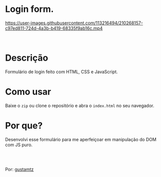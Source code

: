 # Login form.

https://user-images.githubusercontent.com/113216494/210268157-c97ed811-724d-4a3b-b419-68335f9ab16c.mp4

<br>

# Descrição
Formulário de login feito com HTML, CSS e JavaScript.

# Como usar
Baixe o `zip` ou clone o repositório e abra o `index.html` no seu navegador.

# Por que? 
Desenvolvi esse formulário para me aperfeiçoar em manipulação do DOM com JS puro.

<br>
<br>

Por: <a href="https://github.com/gustamtz">gustamtz</a>
